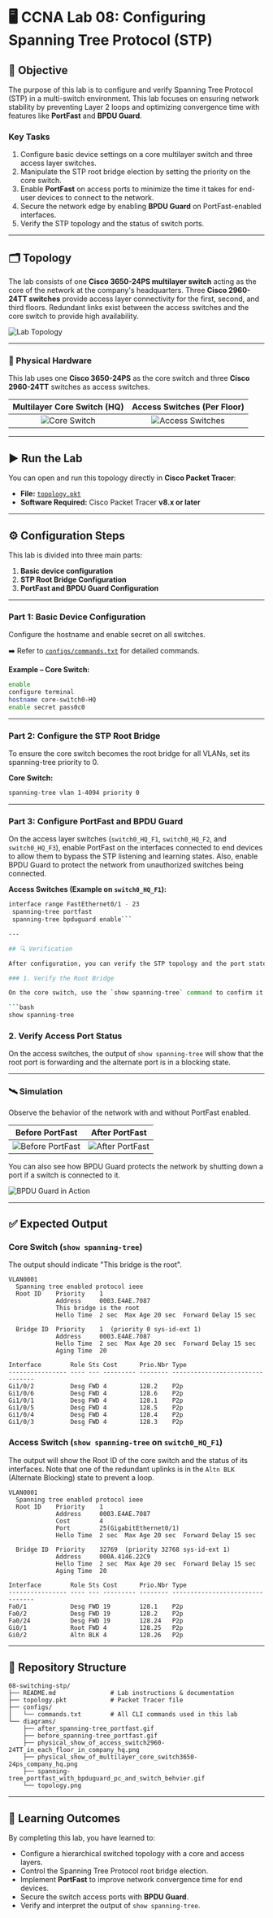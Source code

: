 # 🖥️ CCNA Lab 08: Configuring Spanning Tree Protocol (STP)

## 📌 Objective

The purpose of this lab is to configure and verify Spanning Tree Protocol (STP) in a multi-switch environment. This lab focuses on ensuring network stability by preventing Layer 2 loops and optimizing convergence time with features like **PortFast** and **BPDU Guard**.

### Key Tasks

1.  Configure basic device settings on a core multilayer switch and three access layer switches.
2.  Manipulate the STP root bridge election by setting the priority on the core switch.
3.  Enable **PortFast** on access ports to minimize the time it takes for end-user devices to connect to the network.
4.  Secure the network edge by enabling **BPDU Guard** on PortFast-enabled interfaces.
5.  Verify the STP topology and the status of switch ports.

---

## 🗂️ Topology

The lab consists of one **Cisco 3650-24PS multilayer switch** acting as the core of the network at the company's headquarters. Three **Cisco 2960-24TT switches** provide access layer connectivity for the first, second, and third floors. Redundant links exist between the access switches and the core switch to provide high availability.

![Lab Topology](./diagrams/topology.png)

---

### 🧱 Physical Hardware

This lab uses one **Cisco 3650-24PS** as the core switch and three **Cisco 2960-24TT** switches as access switches.

| Multilayer Core Switch (HQ) | Access Switches (Per Floor) |
| :---: | :---: |
| ![Core Switch](./diagrams/physical_show_of_multilayer_core_switch3650-24ps_company_hq.png) | ![Access Switches](./diagrams/physical_show_of_access_switch2960-24TT_in_each_floor_in_company_hq.png) |

---

## ▶️ Run the Lab

You can open and run this topology directly in **Cisco Packet Tracer**:

*   **File:** [`topology.pkt`](./topology.pkt)
*   **Software Required:** Cisco Packet Tracer **v8.x or later**

---

## ⚙️ Configuration Steps

This lab is divided into three main parts:

1.  **Basic device configuration**
2.  **STP Root Bridge Configuration**
3.  **PortFast and BPDU Guard Configuration**

---

### Part 1: Basic Device Configuration

Configure the hostname and enable secret on all switches.

➡️ Refer to [`configs/commands.txt`](./configs/commands.txt) for detailed commands.

**Example – Core Switch:**

```bash
enable
configure terminal
hostname core-switch0-HQ
enable secret pass0c0
```

---

### Part 2: Configure the STP Root Bridge

To ensure the core switch becomes the root bridge for all VLANs, set its spanning-tree priority to 0.

**Core Switch:**

```bash
spanning-tree vlan 1-4094 priority 0
```

---

### Part 3: Configure PortFast and BPDU Guard

On the access layer switches (`switch0_HQ_F1`, `switch0_HQ_F2`, and `switch0_HQ_F3`), enable PortFast on the interfaces connected to end devices to allow them to bypass the STP listening and learning states. Also, enable BPDU Guard to protect the network from unauthorized switches being connected.

**Access Switches (Example on `switch0_HQ_F1`):**

```bash
interface range FastEthernet0/1 - 23
 spanning-tree portfast
 spanning-tree bpduguard enable```

---

## 🔍 Verification

After configuration, you can verify the STP topology and the port states.

### 1. Verify the Root Bridge

On the core switch, use the `show spanning-tree` command to confirm it is the root bridge.

```bash
show spanning-tree
```

### 2. Verify Access Port Status

On the access switches, the output of `show spanning-tree` will show that the root port is forwarding and the alternate port is in a blocking state.

---

### 🛰️ Simulation

Observe the behavior of the network with and without PortFast enabled.

| Before PortFast | After PortFast |
| :---: | :---: |
| ![Before PortFast](./diagrams/before_spanning-tree_portfast.gif) | ![After PortFast](./diagrams/after_spanning-tree_portfast.gif) |

You can also see how BPDU Guard protects the network by shutting down a port if a switch is connected to it.

![BPDU Guard in Action](./diagrams/spanning-tree_portfast_with_bpduguard_pc_and_switch_behvier.gif)

---

## ✅ Expected Output

### Core Switch (`show spanning-tree`)

The output should indicate "This bridge is the root".

```
VLAN0001
  Spanning tree enabled protocol ieee
  Root ID    Priority    1
             Address     0003.E4AE.7087
             This bridge is the root
             Hello Time  2 sec  Max Age 20 sec  Forward Delay 15 sec

  Bridge ID  Priority    1  (priority 0 sys-id-ext 1)
             Address     0003.E4AE.7087
             Hello Time  2 sec  Max Age 20 sec  Forward Delay 15 sec
             Aging Time  20

Interface        Role Sts Cost      Prio.Nbr Type
---------------- ---- --- --------- -------- --------------------------------
Gi1/0/2          Desg FWD 4         128.2    P2p
Gi1/0/6          Desg FWD 4         128.6    P2p
Gi1/0/1          Desg FWD 4         128.1    P2p
Gi1/0/5          Desg FWD 4         128.5    P2p
Gi1/0/4          Desg FWD 4         128.4    P2p
Gi1/0/3          Desg FWD 4         128.3    P2p
```

### Access Switch (`show spanning-tree` on `switch0_HQ_F1`)

The output will show the Root ID of the core switch and the status of its interfaces. Note that one of the redundant uplinks is in the `Altn BLK` (Alternate Blocking) state to prevent a loop.

```
VLAN0001
  Spanning tree enabled protocol ieee
  Root ID    Priority    1
             Address     0003.E4AE.7087
             Cost        4
             Port        25(GigabitEthernet0/1)
             Hello Time  2 sec  Max Age 20 sec  Forward Delay 15 sec

  Bridge ID  Priority    32769  (priority 32768 sys-id-ext 1)
             Address     000A.4146.22C9
             Hello Time  2 sec  Max Age 20 sec  Forward Delay 15 sec
             Aging Time  20

Interface        Role Sts Cost      Prio.Nbr Type
---------------- ---- --- --------- -------- --------------------------------
Fa0/1            Desg FWD 19        128.1    P2p
Fa0/2            Desg FWD 19        128.2    P2p
Fa0/24           Desg FWD 19        128.24   P2p
Gi0/1            Root FWD 4         128.25   P2p
Gi0/2            Altn BLK 4         128.26   P2p
```

---

## 📂 Repository Structure

```
08-switching-stp/
├── README.md               # Lab instructions & documentation
├── topology.pkt            # Packet Tracer file
├── configs/
│   └── commands.txt        # All CLI commands used in this lab
└── diagrams/
    ├── after_spanning-tree_portfast.gif
    ├── before_spanning-tree_portfast.gif
    ├── physical_show_of_access_switch2960-24TT_in_each_floor_in_company_hq.png
    ├── physical_show_of_multilayer_core_switch3650-24ps_company_hq.png
    ├── spanning-tree_portfast_with_bpduguard_pc_and_switch_behvier.gif
    └── topology.png
```

---

## 🎯 Learning Outcomes

By completing this lab, you have learned to:

*   Configure a hierarchical switched topology with a core and access layers.
*   Control the Spanning Tree Protocol root bridge election.
*   Implement **PortFast** to improve network convergence time for end devices.
*   Secure the switch access ports with **BPDU Guard**.
*   Verify and interpret the output of `show spanning-tree`.
